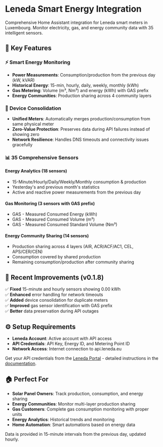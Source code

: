 # Leneda Smart Energy Integration

Comprehensive Home Assistant integration for Leneda smart meters in Luxembourg. Monitor electricity, gas, and energy community data with 35 intelligent sensors.

## 🚀 Key Features

### ⚡ **Smart Energy Monitoring**
- **Power Measurements**: Consumption/production from the previous day (kW, kVAR)
- **Historical Energy**: 15-min, hourly, daily, weekly, monthly (kWh)
- **Gas Metering**: Volume (m³, Nm³) and energy (kWh) with GAS prefix
- **Energy Communities**: Production sharing across 4 community layers

### 🔄 **Device Consolidation** 
- **Unified Meters**: Automatically merges production/consumption from same physical meter
- **Zero-Value Protection**: Preserves data during API failures instead of showing zero
- **Network Resilience**: Handles DNS timeouts and connectivity issues gracefully

### 📊 **35 Comprehensive Sensors**

#### **Energy Analytics** (18 sensors)
- 15-Minute/Hourly/Daily/Weekly/Monthly consumption & production
- Yesterday's and previous month's statistics
- Active and reactive power measurements from the previous day

#### **Gas Monitoring** (3 sensors with GAS prefix)
- GAS - Measured Consumed Energy (kWh)
- GAS - Measured Consumed Volume (m³) 
- GAS - Measured Consumed Standard Volume (Nm³)

#### **Energy Community Sharing** (14 sensors)
- Production sharing across 4 layers (AIR, ACR/ACF/AC1, CEL, APS/CER/CEN)
- Consumption covered by shared production
- Remaining consumption/production after community sharing

## 🔧 Recent Improvements (v0.1.8)

✅ **Fixed** 15-minute and hourly sensors showing 0.00 kWh  
✅ **Enhanced** error handling for network timeouts  
✅ **Added** device consolidation for duplicate meters  
✅ **Improved** gas sensor identification with GAS prefix  
✅ **Better** data preservation during API outages

## ⚙️ Setup Requirements

- **Leneda Account**: Active account with API access
- **API Credentials**: API Key, Energy ID, and Metering Point ID
- **Network Access**: Internet connection to api.leneda.eu

Get your API credentials from the [Leneda Portal](https://portal.leneda.eu) - detailed instructions in the [documentation](https://leneda.eu/en/docs/how-to-generate-and-manage-api-keys.html).

## 🏠 Perfect For

- **Solar Panel Owners**: Track production, consumption, and energy sharing
- **Energy Communities**: Monitor multi-layer production sharing  
- **Gas Customers**: Complete gas consumption monitoring with proper units
- **Energy Analytics**: Historical trends and monitoring
- **Home Automation**: Smart automations based on energy data

Data is provided in 15-minute intervals from the previous day, updated hourly.